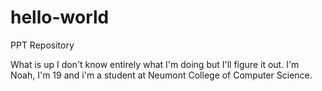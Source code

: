 # hello-world
PPT Repository

What is up 
I don't know entirely what I'm doing but I'll figure it out.
I'm Noah, I'm 19 and i'm a student at Neumont College of Computer Science.
